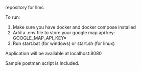 repository for llmc

To run:
1. Make sure you have docker and docker compose installed
2. Add a .env file to store your google map api key:  GOOGLE_MAP_API_KEY=<your api key>
3. Run start.bat (for windows) or start.sh (for linux)

Application will be available at localhost:8080

Sample postman script is included.

